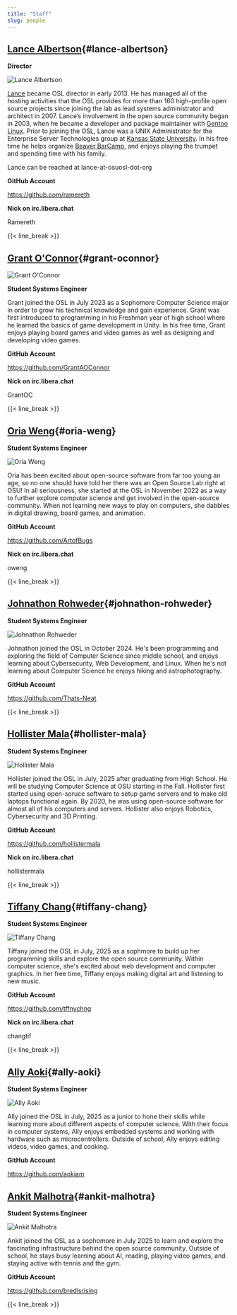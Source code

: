 ```yaml
---
title: "Staff"
slug: people
---
```


## [Lance Albertson](#lance-albertson){#lance-albertson}

**Director**

![Lance Albertson](/images/lalbertson.jpg#right-people)

[Lance](http://lancealbertson.com) became OSL director in early 2013. He has managed all of the hosting activities that
the OSL provides for more than 160 high-profile open source projects since joining the lab as lead systems administrator
and architect in 2007. Lance’s involvement in the open source community began in 2003, when he became a developer and
package maintainer with [Gentoo Linux](http://gentoo.org). Prior to joining the OSL, Lance was a UNIX Administrator for
the Enterprise Server Technologies group at [Kansas State University](http://ksu.edu). In his free time he helps
organize [Beaver BarCamp](http://beaverbarcamp.org), and enjoys playing the trumpet and spending time with his family.

Lance can be reached at lance-at-osuosl-dot-org

**GitHub Account**

<https://github.com/ramereth>

**Nick on irc.libera.chat**

Ramereth

{{< line_break >}}

## [Grant O'Connor](#grant-oconnor){#grant-oconnor}

![Grant O'Connor](/images/grant.jpg#right-people)

**Student Systems Engineer**

Grant joined the OSL in July 2023 as a Sophomore Computer Science major in order to grow his technical knowledge and
gain experience. Grant was first introduced to programming in his Freshman year of high school where he learned the
basics of game development in Unity. In his free time, Grant enjoys playing board games and video games as well as
designing and developing video games.

**GitHub Account**

<https://github.com/GrantAOConnor>

**Nick on irc.libera.chat**

GrantOC

{{< line_break >}}

## [Oria Weng](#oria-weng){#oria-weng}

**Student Systems Engineer**

![Oria Weng](/images/o.webp#right-people)

Oria has been excited about open-source software from far too young an age, so no one should have told her there was an
Open Source Lab right at OSU! In all seriousness, she started at the OSL in November 2022 as a way to further explore
computer science and get involved in the open-source community. When not learning new ways to play on computers, she
dabbles in digital drawing, board games, and animation.

**GitHub Account**

<https://github.com/ArtofBugs>

**Nick on irc.libera.chat**

oweng

{{< line_break >}}

## [Johnathon Rohweder](#johnathon-rohweder){#johnathon-rohweder}

**Student Systems Engineer**

![Johnathon Rohweder](/images/johnathon.jpg#right-people)

Johnathon joined the OSL in October 2024. He's been programming and exploring the field of Computer Science since middle
school, and enjoys learning about Cybersecurity, Web Development, and Linux. When he's not learning about Computer
Science he enjoys hiking and astrophotography.

**GitHub Account**

<https://github.com/Thats-Neat>

{{< line_break >}}

## [Hollister Mala](#hollister-mala){#hollister-mala}

**Student Systems Engineer**

![Hollister Mala](/images/hollister.jpg#right-people)

Hollister joined the OSL in July, 2025 after graduating from High School. He
will be studying Computer Science at OSU starting in the Fall. Hollister first
started using open-soruce software to setup game servers and to make old
laptops functional again. By 2020, he was using open-source software for almost
all of his computers and servers. Hollister also enjoys Robotics, Cybersecurity
and 3D Printing.

**GitHub Account**

<https://github.com/hollistermala>

**Nick on irc.libera.chat**

hollistermala

{{< line_break >}}

## [Tiffany Chang](#tiffany-chang){#tiffany-chang}

**Student Systems Engineer**

![Tiffany Chang](/images/tchang.jpg#right-people)

Tiffany joined the OSL in July, 2025 as a sophmore to build up her programming skills and explore the open source
community. Within computer science, she's excited about web development and computer graphics. In her free time,
Tiffany enjoys making digital art and listening to new music.

**GitHub Account**

<https://github.com/tffnychng>

**Nick on irc.libera.chat**

changtif

{{< line_break >}}

## [Ally Aoki](#ally-aoki){#ally-aoki}

**Student Systems Engineer**

![Ally Aoki](/images/aokial.jpg#right-people)

Ally joined the OSL in July, 2025 as a junior to hone their skills while learning more about different aspects of
computer science. With their focus in computer systems, Ally enjoys embedded systems and working with hardware such
as microcontrollers. Outside of school, Ally enjoys editing videos, video games, and cooking.

**GitHub Account**

<https://github.com/aokiam>

## [Ankit Malhotra](#ankit-malhotra){#ankit-malhotra}

**Student Systems Engineer**

![Ankit Malhotra](/images/amalhotra.jpg#right-people)

Ankit joined the OSL as a sophomore in July 2025 to learn and explore the fascinating infrastructure behind the open source community. Outside of school, he stays busy learning about AI, reading, playing video games, and staying active with tennis and the gym.

**GitHub Account**

<https://github.com/bredisrising>

{{< line_break >}}
